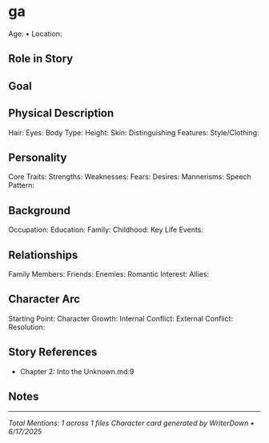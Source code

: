 # ga
Age: • Location: 

## Role in Story


## Goal


## Physical Description
Hair: 
Eyes: 
Body Type: 
Height: 
Skin: 
Distinguishing Features: 
Style/Clothing: 

## Personality
Core Traits: 
Strengths: 
Weaknesses: 
Fears: 
Desires: 
Mannerisms: 
Speech Pattern: 

## Background
Occupation: 
Education: 
Family: 
Childhood: 
Key Life Events: 

## Relationships
Family Members: 
Friends: 
Enemies: 
Romantic Interest: 
Allies: 

## Character Arc
Starting Point: 
Character Growth: 
Internal Conflict: 
External Conflict: 
Resolution: 

## Story References

- Chapter 2: Into the Unknown.md:9

## Notes


---

*Total Mentions: 1 across 1 files*
*Character card generated by WriterDown • 6/17/2025*
